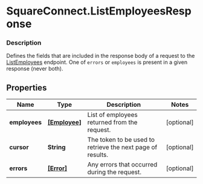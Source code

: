# SquareConnect.ListEmployeesResponse

### Description

Defines the fields that are included in the response body of a request to the [ListEmployees](#endpoint-listemployees) endpoint.  One of `errors` or `employees` is present in a given response (never both).

## Properties
Name | Type | Description | Notes
------------ | ------------- | ------------- | -------------
**employees** | [**[Employee]**](Employee.md) | List of employees returned from the request. | [optional] 
**cursor** | **String** | The token to be used to retrieve the next page of results. | [optional] 
**errors** | [**[Error]**](Error.md) | Any errors that occurred during the request. | [optional] 


